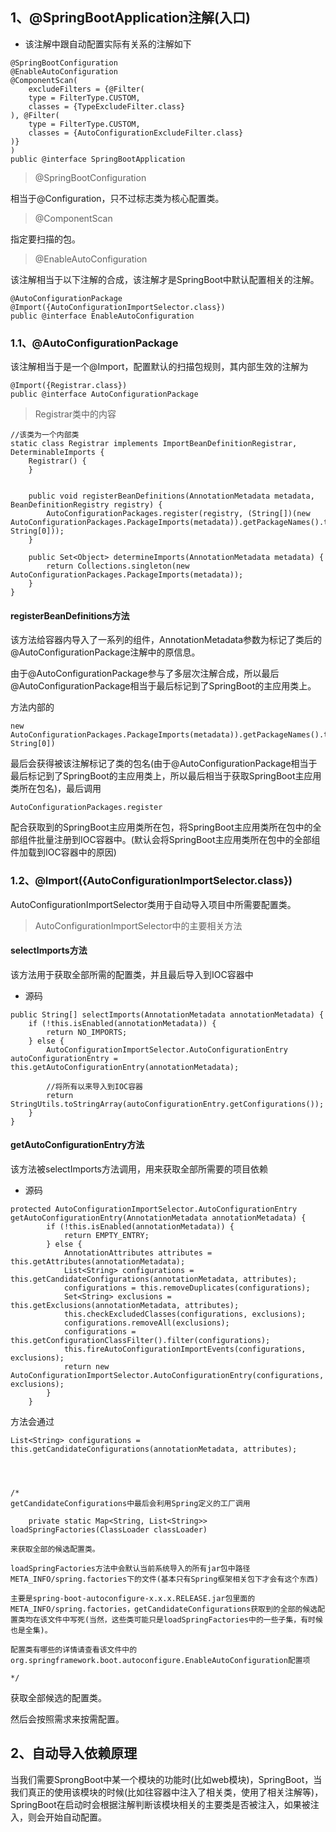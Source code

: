 ## 1、@SpringBootApplication注解(入口)

* 该注解中跟自动配置实际有关系的注解如下

```
@SpringBootConfiguration
@EnableAutoConfiguration
@ComponentScan(
    excludeFilters = {@Filter(
    type = FilterType.CUSTOM,
    classes = {TypeExcludeFilter.class}
), @Filter(
    type = FilterType.CUSTOM,
    classes = {AutoConfigurationExcludeFilter.class}
)}
)
public @interface SpringBootApplication
```

> @SpringBootConfiguration

相当于@Configuration，只不过标志类为核心配置类。

> @ComponentScan

指定要扫描的包。

> @EnableAutoConfiguration

该注解相当于以下注解的合成，该注解才是SpringBoot中默认配置相关的注解。

```
@AutoConfigurationPackage
@Import({AutoConfigurationImportSelector.class})
public @interface EnableAutoConfiguration
```

### 1.1、@AutoConfigurationPackage
该注解相当于是一个@Import，配置默认的扫描包规则，其内部生效的注解为

```
@Import({Registrar.class})
public @interface AutoConfigurationPackage
```

> Registrar类中的内容

```
//该类为一个内部类
static class Registrar implements ImportBeanDefinitionRegistrar, DeterminableImports {
    Registrar() {
    }

    
    public void registerBeanDefinitions(AnnotationMetadata metadata, BeanDefinitionRegistry registry) {
        AutoConfigurationPackages.register(registry, (String[])(new AutoConfigurationPackages.PackageImports(metadata)).getPackageNames().toArray(new String[0]));
    }

    public Set<Object> determineImports(AnnotationMetadata metadata) {
        return Collections.singleton(new AutoConfigurationPackages.PackageImports(metadata));
    }
}
```

#### registerBeanDefinitions方法

该方法给容器内导入了一系列的组件，AnnotationMetadata参数为标记了类后的@AutoConfigurationPackage注解中的原信息。  

由于@AutoConfigurationPackage参与了多层次注解合成，所以最后@AutoConfigurationPackage相当于最后标记到了SpringBoot的主应用类上。

方法内部的

```
new AutoConfigurationPackages.PackageImports(metadata)).getPackageNames().toArray(new String[0])  
```

最后会获得被该注解标记了类的包名(由于@AutoConfigurationPackage相当于最后标记到了SpringBoot的主应用类上，所以最后相当于获取SpringBoot主应用类所在包名)，最后调用
```
AutoConfigurationPackages.register
```
配合获取到的SpringBoot主应用类所在包，将SpringBoot主应用类所在包中的全部组件批量注册到IOC容器中。(默认会将SpringBoot主应用类所在包中的全部组件加载到IOC容器中的原因)


### 1.2、@Import({AutoConfigurationImportSelector.class})

AutoConfigurationImportSelector类用于自动导入项目中所需要配置类。

> AutoConfigurationImportSelector中的主要相关方法

#### selectImports方法

该方法用于获取全部所需的配置类，并且最后导入到IOC容器中

* 源码

```
public String[] selectImports(AnnotationMetadata annotationMetadata) {
    if (!this.isEnabled(annotationMetadata)) {
        return NO_IMPORTS;
    } else {
        AutoConfigurationImportSelector.AutoConfigurationEntry autoConfigurationEntry = this.getAutoConfigurationEntry(annotationMetadata);
        
        //将所有以来导入到IOC容器
        return StringUtils.toStringArray(autoConfigurationEntry.getConfigurations());
    }
}
```


#### getAutoConfigurationEntry方法

该方法被selectImports方法调用，用来获取全部所需要的项目依赖

* 源码

```
protected AutoConfigurationImportSelector.AutoConfigurationEntry getAutoConfigurationEntry(AnnotationMetadata annotationMetadata) {
        if (!this.isEnabled(annotationMetadata)) {
            return EMPTY_ENTRY;
        } else {
            AnnotationAttributes attributes = this.getAttributes(annotationMetadata);
            List<String> configurations = this.getCandidateConfigurations(annotationMetadata, attributes);
            configurations = this.removeDuplicates(configurations);
            Set<String> exclusions = this.getExclusions(annotationMetadata, attributes);
            this.checkExcludedClasses(configurations, exclusions);
            configurations.removeAll(exclusions);
            configurations = this.getConfigurationClassFilter().filter(configurations);
            this.fireAutoConfigurationImportEvents(configurations, exclusions);
            return new AutoConfigurationImportSelector.AutoConfigurationEntry(configurations, exclusions);
        }
    }

```

方法会通过
```
List<String> configurations = this.getCandidateConfigurations(annotationMetadata, attributes);




/*
getCandidateConfigurations中最后会利用Spring定义的工厂调用

    private static Map<String, List<String>> loadSpringFactories(ClassLoader classLoader)
    
来获取全部的候选配置类。

loadSpringFactories方法中会默认当前系统导入的所有jar包中路径META_INFO/spring.factories下的文件(基本只有Spring框架相关包下才会有这个东西)

主要是spring-boot-autoconfigure-x.x.x.RELEASE.jar包里面的META_INFO/spring.factories，getCandidateConfigurations获取到的全部的候选配置类均在该文件中写死(当然，这些类可能只是loadSpringFactories中的一些子集，有时候也是全集)。

配置类有哪些的详情请查看该文件中的org.springframework.boot.autoconfigure.EnableAutoConfiguration配置项

*/
```
获取全部候选的配置类。

然后会按照需求来按需配置。

## 2、自动导入依赖原理

当我们需要SprongBoot中某一个模块的功能时(比如web模块)，SpringBoot，当我们真正的使用该模块的时候(比如往容器中注入了相关类，使用了相关注解等)，SpringBoot在启动时会根据注解判断该模块相关的主要类是否被注入，如果被注入，则会开始自动配置。